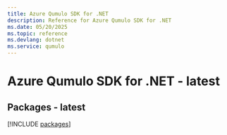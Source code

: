 ```yaml
---
title: Azure Qumulo SDK for .NET
description: Reference for Azure Qumulo SDK for .NET
ms.date: 05/20/2025
ms.topic: reference
ms.devlang: dotnet
ms.service: qumulo
---
```

# Azure Qumulo SDK for .NET - latest
## Packages - latest
[!INCLUDE [packages](qumulo-index.md)]